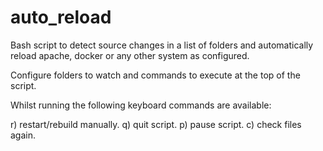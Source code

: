 # auto_reload

Bash script to detect source changes in a list of folders and automatically reload apache, docker or any other system as configured.

Configure folders to watch and commands to execute at the top of the script.

Whilst running the following keyboard commands are available:

r) restart/rebuild manually.
q) quit script.
p) pause script.
c) check files again.
